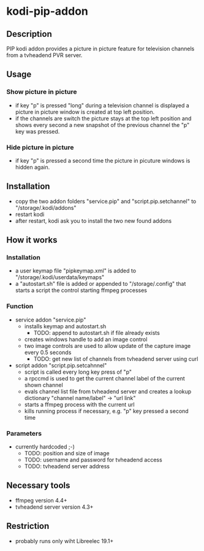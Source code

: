 # kodi-pip-addon

## Description
PIP kodi addon provides a picture in picture feature for television channels from a tvheadend PVR server.

## Usage

### Show picture in picture
* if key "p" is pressed "long" during a television channel is displayed a picture in picture window is created at top left position.
* if the channels are switch the picture stays at the top left position and shows every second a new snapshot of the previous channel the "p" key was pressed.

### Hide picture in picture
* if key "p" is pressed a second time the picture in picuture windows is hidden again.

## Installation
* copy the two addon folders "service.pip" and "script.pip.setchannel" to "/storage/.kodi/addons"
* restart kodi
* after restart, kodi ask you to install the two new found addons

## How it works

### Installation
* a user keymap file "pipkeymap.xml" is added to "/storage/.kodi/userdata/keymaps"
* a "autostart.sh" file is added or appended to "/storage/.config" that starts a script the control starting ffmpeg processes

### Function
* service addon "service.pip"
  * installs keymap and autostart.sh
    * TODO: append to autostart.sh if file already exists
  * creates windows handle to add an image control
  * two image controls are used to allow update of the capture image every 0.5 seconds
    * TODO: get new list of channels from tvheadend server using curl
* script addon "script.pip.setcahnnel"
  * script is called every long key press of "p"
  * a rpccmd is used to get the current channel label of the current shown channel
  * evals channel list file from tvheadend server and creates a lookup dictionary "channel name/label" -> "url link"
  * starts a ffmpeg process with the current url
  * kills running process if necessary, e.g. "p" key pressed a second time

### Parameters
* currently hardcoded ;-)
  * TODO: position and size of image
  * TODO: username and password for tvheadend access
  * TODO: tvheadend server address

## Necessary tools
* ffmpeg version 4.4+
* tvheadend server version 4.3+

## Restriction
* probably runs only wiht Libreelec 19.1+

